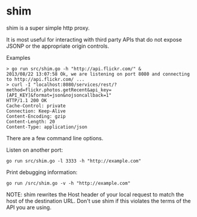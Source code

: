 shim
====

shim is a super simple http proxy.

It is most useful for interacting with third party APIs that do not expose JSONP or the appropriate origin controls.

Examples

```
> go run src/shim.go -h "http://api.flickr.com/" &
2013/08/22 13:07:58 Ok, we are listening on port 8080 and connecting to http://api.flickr.com/ ...
> curl -I "localhost:8080/services/rest/?method=flickr.photos.getRecent&api_key=[API_KEY]&format=json&nojsoncallback=1"
HTTP/1.1 200 OK
Cache-Control: private
Connection: Keep-Alive
Content-Encoding: gzip
Content-Length: 20
Content-Type: application/json
```

There are a few command line options.

Listen on another port:
```
go run src/shim.go -l 3333 -h "http://example.com"
```

Print debugging information:
```
go run /src/shim.go -v -h "http://example.com"
```

NOTE: shim rewrites the Host header of your local request to match the host of the destination URL. Don't use shim if this violates the terms of the API you are using.


